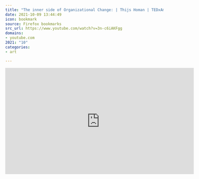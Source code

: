 ```yaml
---
title: "The inner side of Organizational Change: | Thijs Homan | TEDxAmsterdamED - YouTube"
date: 2021-10-09 13:44:49
icon: bookmark
source: Firefox bookmarks
src_url: https://www.youtube.com/watch?v=3n-c6iAKFgg
domains:
- youtube.com
2021: "10"
categories:
- art

---
```

<iframe width="600" height="339" src="https://www.youtube.com/embed/3n-c6iAKFgg?feature=oembed" frameborder="0" allow="accelerometer; autoplay; clipboard-write; encrypted-media; gyroscope; picture-in-picture" allowfullscreen title="The inner side of Organizational Change: | Thijs Homan | TEDxAmsterdamED"></iframe>

